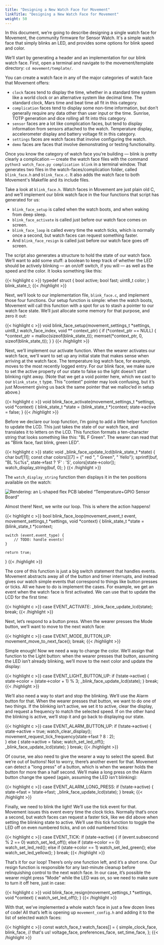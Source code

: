 ```yaml
---
title: "Designing a New Watch Face for Movement"
linkTitle: "Designing a New Watch Face for Movement"
weight: 50
---
```

In this document, we’re going to describe designing a single watch face for Movement, the community firmware for Sensor Watch. It's a simple watch face that simply blinks an LED, and provides some options for blink speed and color.

We’ll start by generating a header and an implementation for our blink watch face. First, open a terminal and navigate to the movement/template directory: `cd movement/template/`.

You can create a watch face in any of the major categories of watch face that Movement offers:

* `clock` faces tend to display the time, whether in a standard time system like a world clock or an alternative system like decimal time. The standard clock, Mars time and beat time all fit in this category.
* `complication` faces tend to display some non-time information, but don't generally require any data other than user input or the time. Sunrise, TOTP generation and dice rolling all fit into this category.
* `sensor` faces are a lot like complication faces, but tend to display information from sensors attached to the watch. Temperature display, accelerometer display and battery voltage fit in this category.
* `settings` faces are watch faces that involve configuring the watch.
* `demo` faces are faces that involve demonstrating or testing functionality.

Once you know the category of watch face you're building — blink is pretty clearly a complication — create the watch face files with the command `python3 watch_face.py complication blink` in a terminal window. That generates two files in the watch-faces/complication folder, called `blink_face.h` and `blink_face.c`. It also adds the watch face to both Movement's Makefile and its include files.

Take a look at `blink_face.h`. Watch faces in Movement are just plain old C, and we’ll implement our blink watch face in the four functions that script has generated for us:

* `blink_face_setup` is called when the watch boots, and when waking from deep sleep.
* `blink_face_activate` is called just before our watch face comes on screen.
* `blink_face_loop` is called every time the watch ticks, which is normally once a second, but watch faces can request something faster.
* And `blink_face_resign` is called just before our watch face goes off screen.

The script also generates a structure to hold the state of our watch face. We’ll want to add some stuff: a boolean to keep track of whether the LED should be actively blinking — an on/off switch, if you will — as well as the speed and the color. It looks something like this:

{{< highlight c >}}
typedef struct {
    bool active;
    bool fast;
    uint8_t color;
} blink_state_t;
{{< /highlight >}}

Next, we’ll look to our implementation file, `blink_face.c`, and implement those four functions. Our setup function is simple: when the watch boots, Movement will call this function with a spot for us to stash a pointer to our watch face state. We’ll just allocate some memory for that purpose, and zero it out:

{{< highlight c >}}
void blink_face_setup(movement_settings_t *settings, uint8_t watch_face_index, void ** context_ptr) {
    if (*context_ptr == NULL) {
        *context_ptr = malloc(sizeof(blink_state_t));
        memset(*context_ptr, 0, sizeof(blink_state_t));
    }
}
{{< /highlight >}}

Next, we’ll implement our activate function. When the wearer activates our watch face, we'll want to set up any initial state that makes sense when arriving at the watch face. The temperature log watch face, for example, moves to the most recently logged entry. For our blink face, we make sure to set the active property of our state to false so the light doesn't start blinking right away. (Note that we get a void pointer here, which we cast to our `blink_state_t` type. This "context" pointer may look confusing, but it’s just Movement giving us back the same pointer that we malloc‘ed in setup above.)

{{< highlight c >}}
void blink_face_activate(movement_settings_t *settings, void *context) {
    blink_state_t *state = (blink_state_t *)context;
    state->active = false;
}
{{< /highlight >}}

Before we declare our loop function, I’m going to add a little helper function to update the LCD. This just takes the state of our watch face, and translates it to letters on the LCD. This function formats a ten-character string that looks something like this: "BL F Green". The wearer can read that as "Blink face, fast blink, green LED".

{{< highlight c >}}
static void _blink_face_update_lcd(blink_state_t *state) {
    char buf[11];
    const char colors[][7] = {" red  ", " Green", " Yello"};
    sprintf(buf, "BL %c%s", state->fast ? 'F' : 'S', colors[state->color]);
    watch_display_string(buf, 0);
}
{{< /highlight >}}

The `watch_display_string` function then displays it in the ten positions available on the watch:

![Rendering: an L-shaped flex PCB labeled “Temperature+GPIO Sensor Board”](../images/blink-face.png)

Almost there! Next, we write our loop. This is where the action happens!

{{< highlight c >}}
bool blink_face_loop(movement_event_t event, movement_settings_t *settings, void *context) {
    blink_state_t *state = (blink_state_t *)context;

    switch (event.event_type) {
        // TODO: handle events!
    }

    return true;
}
{{< /highlight >}}

The core of this function is just a big switch statement that handles events. Movement abstracts away all of the button and timer interrupts, and instead gives our watch simple events that correspond to things like button presses or ticks. All we have to do is implement the cases. For example, we get an event when the watch face is first activated. We can use that to update the LCD for the first time:

{{< highlight c >}}
case EVENT_ACTIVATE:
    _blink_face_update_lcd(state);
    break;
{{< /highlight >}}

Next, let’s respond to a button press. When the wearer presses the Mode button, we’ll want to move to the next watch face:

{{< highlight c >}}
case EVENT_MODE_BUTTON_UP:
    movement_move_to_next_face();
    break;
{{< /highlight >}}

Simple enough! Now we need a way to change the color. We’ll assign that function to the Light button: when the wearer presses that button, assuming the LED isn’t already blinking, we’ll move to the next color and update the display:

{{< highlight c >}}
case EVENT_LIGHT_BUTTON_UP:
    if (!state->active) {
        state->color = (state->color + 1) % 3;
        _blink_face_update_lcd(state);
    }
    break;
{{< /highlight >}}

We’ll also need a way to start and stop the blinking. We’ll use the Alarm button for that. When the wearer presses that button, we want to do one of two things. If the blinking isn’t active, we set it to active, clear the display, and request a frequency to match the selected speed. If on the other hand the blinking is active, we’ll stop it and go back to displaying our state.

{{< highlight c >}}
case EVENT_ALARM_BUTTON_UP:
    if (!state->active) {
        state->active = true;
        watch_clear_display();
        movement_request_tick_frequency(state->fast ? 8 : 2);            
    } else {
        state->active = false;
        watch_set_led_off();
        _blink_face_update_lcd(state);
    }
    break;
{{< /highlight >}}

Of course, we also need to give the wearer a way to select the speed. But we’re out of buttons! Not to worry, there’s another event for that. Movement can detect a "long press" of a button, which is when the wearer holds the button for more than a half second. We’ll make a long press on the Alarm button change the speed (again, assuming the LED isn’t blinking):

{{< highlight c >}}
case EVENT_ALARM_LONG_PRESS:
    if (!state->active) {
        state->fast = !state->fast;
        _blink_face_update_lcd(state);
    }
    break;
{{< /highlight >}}

Finally, we need to blink the light! We’ll use the tick event for that. Movement issues this event every time the clock ticks. Normally that’s once a second, but watch faces can request a faster tick, like we did above when setting the blinking state to active. We’ll use this tick function to toggle the LED off on even numbered ticks, and on odd numbered ticks:

{{< highlight c >}}
case EVENT_TICK:
    if (state->active) {
        if (event.subsecond % 2 == 0) watch_set_led_off();
        else if (state->color == 0) watch_set_led_red();
        else if (state->color == 1) watch_set_led_green();
        else watch_set_led_yellow();
    }
    break;
{{< /highlight >}}

That’s it for our loop! There’s only one function left, and it’s a short one. Our resign function is responsible for any last-minute cleanup before relinquishing control to the next watch face. In our case, it’s possible the wearer might press "Mode" while the LED was on, so we need to make sure to turn it off here, just in case:

{{< highlight c >}}
void blink_face_resign(movement_settings_t *settings, void *context) {
    watch_set_led_off();
}
{{< /highlight >}}

With that, we’ve implemented a whole watch face in just a few dozen lines of code! All that’s left is opening up `movement_config.h` and adding it to the list of selected watch faces:

{{< highlight c >}}
const watch_face_t watch_faces[] = {
    simple_clock_face,
    blink_face, // that's us!
    voltage_face,
    preferences_face,
    set_time_face,
};
{{< /highlight >}}
